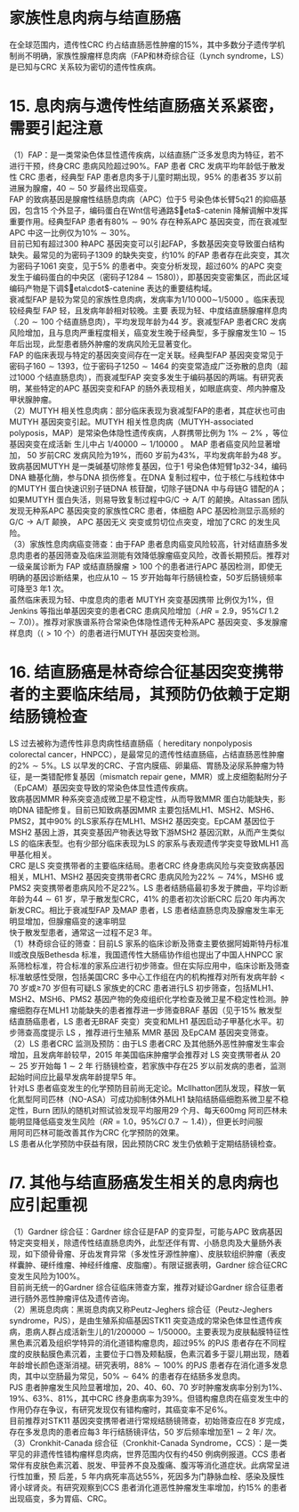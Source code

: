 # 家族性息肉病与结直肠癌  
在全球范围内，遗传性CRC 约占结直肠恶性肿瘤的$15\%$，其中多数分子遗传学机制尚不明确，家族性腺瘤样息肉病（FAP和林奇综合征（Lynch syndrome，LS）是已知与CRC 关系较为密切的遗传性疾病。  
# 15. 息肉病与遗传性结直肠癌关系紧密，需要引起注意  
（1）FAP：是一类常染色体显性遗传疾病，以结直肠广泛多发息肉为特征，若不进行干预，终身CRC 患病风险超过$90\%$。FAP  患者 CRC  发病平均年龄低于散发性 CRC  患者，经典型 FAP 患者息肉多于儿童时期出现，$95\%$ 的患者35 岁以前进展为腺瘤，$40\sim50$ 岁最终出现癌变。  
FAP 的致病基因是腺瘤性结肠息肉病（APC）位于5 号染色体长臂5q21 的抑癌基因，包含15 个外显子，编码蛋白在Wnt信号通路$eta$-catenin 降解调解中发挥重要作用。经典型FAP 患者有$80\%\sim90\%$ 存在种系APC 基因突变，而在衰减型APC 中这一比例仅为$10\%\sim30\%$。  
目前已知有超过300 种APC 基因突变可以引起FAP，多数基因突变导致蛋白结构缺失。最常见的为密码子1309 的缺失突变，约$10\%$ 的FAP 患者存在此突变，其次为密码子1061 突变，见于$5\%$ 的患者中。突变分析发现，超过$60\%$ 的APC 突变发生于编码蛋白的中央区（密码子$1284\sim1580)$），即基因突变密集区，而此区域编码产物是下调$eta\cdot$-catenine 表达的重要结构域。  
衰减型FAP 是较为常见的家族性息肉病，发病率为$1/10\,000\sim$1/5000 。临床表现较经典型 FAP  轻，且发病年龄相对较晚。主要 表现为轻、中度结直肠腺瘤样息肉（$.20\sim100$ 个结直肠息肉），平均发现年龄为44 岁。衰减型FAP 患者CRC 发病风险增加，且与息肉严重程度相关，癌变发生晚于经典型，多于腺瘤发生$10\sim15$ 年后出现，此型患者肠外肿瘤的发病风险无显著变化。  
FAP 的临床表现与特定的基因突变间存在一定关联。经典型FAP 基因突变常见于密码子$160\sim1393$，位于密码子$1250\sim1464$ 的突变常造成广泛弥散的息肉（超过1000 个结直肠息肉），而衰减型FAP 突变多发生于编码基因的两端。有研究表明，某些特定的APC 基因突变和FAP 的肠外表现相关，如眼底病变、颅内肿瘤及甲状腺肿瘤。  
（2）MUTYH 相关性息肉病：部分临床表现为衰减型FAP的患者，其症状也可由MUTYH 基因突变引起。MUTYH 相关性息肉病（MUTYH-associated polyposis，MAP）是常染色体隐性遗传疾病，人群携带比例为 $1\%\sim2\%$ ，等位基因突变在成活新 生儿中占 $1/40000\sim1/10000$ 。 MAP  患者癌变风险显著增加， 50 岁前CRC 发病风险为$19\%$，而60 岁前为$43\%$，平均发病年龄为48 岁。  
致病基因MUTYH 是一类碱基切除修复基因，位于1 号染色体短臂1p32-34，编码DNA 糖基化酶，参与DNA 损伤修复。在DNA 复制过程中，位于核仁与线粒体中的MUTYH 蛋白快速识别子链DNA 核苷酸，切除子链DNA 中与母链G 错配的A；如果MUTYH 蛋白失活，则易导致复制过程中$\mathrm{G/C}\rightarrow\mathrm{A/T}$ 的颠换。Altassan 团队发现无种系APC 基因突变的家族性CRC 患者，体细胞 APC  基因检测显示高频的 $\mathrm{G/C}\rightarrow\mathrm{A/T}$  颠换， APC  基因无义 突变或剪切位点突变，增加了CRC 的发生风险。  
（3）家族性息肉病癌变筛查：由于FAP 患者息肉癌变风险较高，针对结直肠多发息肉患者的基因筛查及临床监测能有效降低腺瘤癌变风险，改善长期预后。推荐对一级亲属诊断为 FAP 或结直肠腺瘤$>100$ 个的患者进行APC 基因检测，即使无明确的基因诊断结果，也应从$10\sim15$ 岁开始每年行肠镜检查，50岁后肠镜频率可降至3 年1 次。  
虽然临床表现为轻、中度息肉的患者 MUTYH  突变基因携带 比例仅为$1\%$，但Jenkins 等指出单基因突变的患者CRC 患病风险增加（$.H R{=}2.9$，$95\%C I\;1.2\sim7.0)$）。推荐对家族谱系符合常染色体隐性遗传无种系APC 基因突变、多发腺瘤样息肉（$\langle>10$ 个）的患者进行MUTYH 基因突变检测。  
# 16. 结直肠癌是林奇综合征基因突变携带者的主要临床结局，其预防仍依赖于定期结肠镜检查  
LS  过去被称为遗传性非息肉病性结直肠癌（ hereditary  nonpolyposis colorectal cancer，HNPCC），是最常见的遗传性结直肠癌，占结直肠恶性肿瘤的$2\%\sim5\%$。LS 以早发的CRC、子宫内膜癌、卵巢癌、胃肠及泌尿系肿瘤为特征，是一类错配修复基因（mismatch repair gene，MMR）或上皮细胞黏附分子（EpCAM）基因突变导致的常染色体显性遗传疾病。  
致病基因MMR 种系突变造成微卫星不稳定性，从而导致MMR 蛋白功能缺失，影响DNA 错配修复。目前已知致病基因MMR 主要包括MLH1、MSH2、MSH6、PMS2，其中$90\%$ 的LS家系存在MLH1、MSH2 基因突变。EpCAM 基因位于MSH2 基因上游，其突变基因产物表达导致下游MSH2 基因沉默，从而产生类似LS 的临床表型。也有少部分临床表现为LS 的家系与表观遗传学突变导致MLH1 高甲基化相关。  
CRC 是LS 突变携带者的主要临床结局。患者CRC 终身患病风险与突变致病基因相关，MLH1、MSH2 基因突变携带者CRC 患病风险为$22\%\sim74\%$，MSH6 或PMS2 突变携带者患病风险不足$22\%$。LS 患者结肠癌最初多发于脾曲，平均诊断年龄为$44\sim61$ 岁，早于散发型CRC，$41\%$ 的患者初次诊断CRC 后20 年内再次新发CRC。相比于衰减型FAP 及MAP 患者，LS 患者结直肠息肉及腺瘤发生率无明显增加，但腺瘤癌变的速率明显  
快于散发型患者，通常这一过程不足3 年。  
（1）林奇综合征的筛查：目前LS 家系的临床诊断及筛查主要依据阿姆斯特丹标准Ⅱ或改良版Bethesda 标准，我国遗传性大肠癌协作组也提出了中国人HNPCC 家系筛检标准，符合标准的家系应进行初步筛查。但在实际应用中，临床诊断及筛查标准敏感性受限，包括美国CRC 多中心工作组在内的机构推荐对所有发病年龄$<70$ 岁或≥70 岁但有可疑LS 家族史的CRC 患者进行LS 初步筛查，包括MLH1、MSH2、MSH6、PMS2 基因产物的免疫组织化学检查及微卫星不稳定性检测。肿瘤细胞存在MLH1 功能缺失的患者推荐进一步筛查BRAF 基因（见于$15\%$ 散发型结直肠癌患者，LS 患者无BRAF 突变）突变和MLH1 基因启动子甲基化水平。初步筛查高度提示 LS ，推荐进行生殖系 MMR  基因 及EpCAM 基因突变筛查。  
（2）LS 患者CRC 监测及预防：由于LS 患者CRC 及其他肠外恶性肿瘤发生率会增加，且发病年龄较早，2015 年美国临床肿瘤学会推荐对 LS  突变携带者从 $20\sim25$  岁开始每 $1\sim2$  年 行肠镜检查，若家族中存在25 岁以前发病的患者，监测起始时间应比最早发病年龄提早5 年。  
针对LS 患者癌变发生的化学预防目前尚无定论。Mcllhatton团队发现，释放一氧化氮型阿司匹林（NO-ASA）可成功抑制体外MLH1 缺陷结肠癌细胞系微卫星不稳定性，Burn 团队的随机对照试验发现平均服用29 个月、每天$600\mathrm{mg}$ 阿司匹林未能明显降低癌变发生风险（$R R{=}1.0$，$95\%C I\:0.7\sim1.4)$），但更长时间服  
用阿司匹林可能改善其作为CRC 化学预防的效果。  
LS 患者从化学预防中获益有限，因此预防CRC 发生仍依赖于定期结肠镜检查。  
# $I$7. 其他与结直肠癌发生相关的息肉病也应引起重视  
（1）Gardner 综合征：Gardner 综合征是FAP 的变异型，可能与APC 致病基因特定突变相关，除遗传性结直肠息肉外，此型还伴有胃、小肠息肉及大量肠外表现，如下颌骨骨瘤、牙齿发育异常（多发性牙源性肿瘤）、皮肤软组织肿瘤（表皮样囊肿、硬纤维瘤、神经纤维瘤、皮脂瘤）。有限证据表明，Gardner 综合征CRC 变发生风险为$100\%$。  
目前尚无统一的Gardner 综合征临床筛查方案，推荐对疑诊Gardner 综合征患者进行肠外恶性肿瘤评估及遗传咨询。  
（2）黑斑息肉病：黑斑息肉病又称Peutz-Jeghers 综合征（Peutz-Jeghers syndrome，PJS），是由生殖系抑癌基因STK11 突变造成的常染色体显性遗传疾病，患病人群占成活新生儿的$1/200000\sim1/50000$。主要表现为皮肤黏膜特征性黑色素沉着及组织学特异的消化道错构瘤息肉，超过$95\%$ 的PJS 患者存在不同程度的皮肤黏膜色素沉着，主要位于口唇及颊黏膜，色素沉着多于婴儿期出现，随着年龄增长颜色逐渐消褪。研究表明，$88\%\sim100\%$ 的PJS 患者存在消化道多发息肉，其中以空肠最为常见，$50\%\sim64\%$ 的患者存在结肠多发息肉。  
PJS 患者肿瘤发生风险显著增加，20、40、60、70 岁时肿瘤发病率分别为$1\%$、$19\%$、$63\%$、$81\%$，其中CRC 终身患病率为$39\%$。但错构瘤息肉在癌变发生中的作用仍存在争议，有研究发现仅有错构瘤时，其癌变率不足$6\%$。  
目前推荐对STK11 基因突变携带者进行常规结肠镜筛查，初始筛查应在8 岁完成，存在多发息肉的患者应每3 年行结肠镜评估，50 岁后频率增加至$1\sim2$ 年/ 次。  
（3）Cronkhit-Canada 综合征（Cronkhit-Canada Syndrome，CCS）：是一类罕见的非遗传性错构瘤样息肉病，世界范围内仅有约450 例病例报道。CCS 患者常伴有皮肤色素沉着、脱发、甲营养不良及腹痛、腹泻等消化道症状。此病常呈进行性加重，预 后差，5 年内病死率高达$55\%$，死因多为门静脉血栓、感染及膜性肾小球肾炎。有研究观察到CCS 患者消化道恶性肿瘤发生率增加，约$15\%$ 的患者出现癌变，多为胃癌、CRC。  

